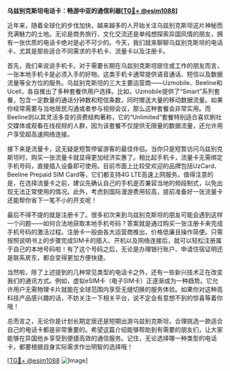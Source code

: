 **乌兹别克斯坦电话卡：畅游中亚的通信利器[[TG💪+ @esim1088](https://t.me/s/esim1088)]**

近年来，随着全球化的步伐加快，越来越多的人开始关注乌兹别克斯坦这片神秘而充满魅力的土地。无论是商务旅行、文化交流还是单纯想探索异国风情的朋友，拥有一张优质的电话卡绝对是必不可少的。今天，我们就来聊聊乌兹别克斯坦的电话卡，尤其是那些适合不同需求的手机卡、流量卡以及注册卡。

首先，我们来说说手机卡。对于需要长期在乌兹别克斯坦居住或工作的朋友而言，一张本地手机卡是必须入手的好物。这类手机卡通常提供语音通话、短信以及数据流量等全方位的服务。乌兹别克斯坦的三大主要运营商——Uzmobile、Beeline和Ucell，各自推出了多种套餐供用户选择。比如，Uzmobile提供了“Smart”系列套餐，包含一定数量的通话分钟数和短信条数，同时赠送大量的移动数据流量。如果你经常需要与当地居民沟通或者参与视频会议，那么这种套餐会非常实用。而Beeline则以其灵活多变的资费结构著称，它的“Unlimited”套餐特别适合喜欢刷社交媒体或观看在线视频的人群，因为该套餐不仅提供无限量的数据流量，还允许用户享受超高速网络连接。

接下来是流量卡，这无疑是短暂停留游客的最佳伴侣。当你只是短暂访问乌兹别克斯坦时，购买一张流量卡就显得更加经济实惠了。相比起手机卡，流量卡无需绑定手机号码，直接插入设备即可使用。目前市面上比较受欢迎的品牌包括UzCard、Beeline Prepaid SIM Card等，它们都支持4G LTE高速上网服务。值得注意的是，在选择流量卡之前，建议先确认自己的手机是否兼容当地的频段制式，以免出现无法正常使用的情况。此外，考虑到国际漫游费用较高，提前准备好一张流量卡还能帮你省下一笔不小的开支呢！

最后不得不提的就是注册卡了。很多初次来到乌兹别克斯坦的朋友可能会遇到这样一个问题——如何合法地获取本地手机号码？答案就是通过购买一张注册卡来完成手机号码的激活过程。注册卡一般由各大运营商推出，价格低廉且操作简便。只需按照说明书上的步骤完成SIM卡的插入、开机以及网络连接后，就可以轻松注册属于自己的本地号码啦！有了这个号码之后，无论是办理银行账户、申请住宿证明还是联系房东，都会变得更加方便快捷。

当然啦，除了上述提到的几种常见类型的电话卡之外，还有一些新兴技术正在改变我们的通讯方式。例如，虚拟eSIM卡（电子SIM卡）正逐渐成为一种趋势。它允许用户无需物理卡片就能在全球范围内享受无缝切换的服务体验。如果你对这种高科技产品感兴趣的话，不妨关注一下相关平台，说不定会有意想不到的惊喜等着你哦！

总而言之，无论你是计划长期定居还是短期出游乌兹别克斯坦，合理挑选一款适合自己的电话卡都是非常重要的。希望这篇介绍能够帮助到有需要的朋友们，让大家能够在异国他乡享受到便捷高效的通信服务。记住，无论选择哪一种类型的电话卡，都要根据自身实际需求作出明智的选择哦！

[[TG💪+ @esim1088](https://t.me/s/esim1088) ![Image](https://i.postimg.cc/4NQfJmqS/Snipaste-2025-05-13-00-14-12.png)]
